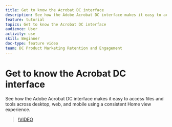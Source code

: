 ```yaml
---
title: Get to know the Acrobat DC interface
description: See how the Adobe Acrobat DC interface makes it easy to access files and tools across desktop, web, and mobile
feature: tutorial
topics: Get to know the Acrobat DC interface
audience: User
activity: use
skill: Beginner
doc-type: feature video
team: DC Product Marketing Retention and Engagement
---
```


# Get to know the Acrobat DC interface

See how the Adobe Acrobat DC interface makes it easy to access files and tools across desktop, web, and mobile using a consistent Home view experience.

>[!VIDEO](https://video.tv.adobe.com/v/23590/?learn=on?hidetitle=true)
